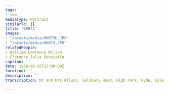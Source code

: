 ```yaml
---
tags:
- iow
mediaType: Portrait
similarTo: []
title: '00073'
images:
- "/assets/media/00073b.JPG"
- "/assets/media/00073.JPG"
relatedPeople:
- William Lawrence Wilson
- Florence Julia Entwistle
caption: ''
date: 1949-06-20T23:00:00Z
location: ''
description: ''
transcription: Mr and Mrs Wilson, Salsbury Road, High Park, Ryde, Isle of Wight.

---
```

